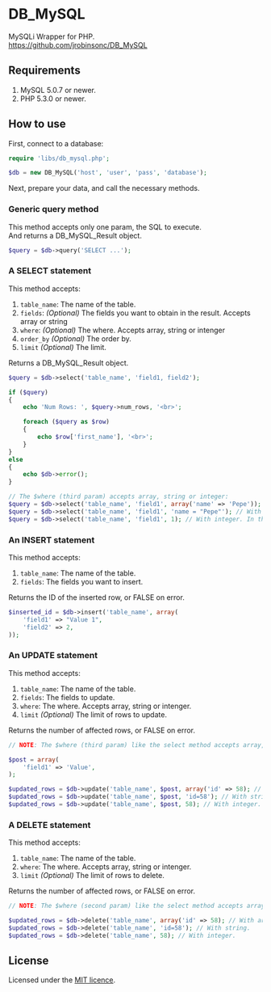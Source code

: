 # DB_MySQL

MySQLi Wrapper for PHP.    
https://github.com/jrobinsonc/DB_MySQL

## Requirements

1. MySQL 5.0.7 or newer.
2. PHP 5.3.0 or newer.

## How to use

First, connect to a database:

```php
require 'libs/db_mysql.php';

$db = new DB_MySQL('host', 'user', 'pass', 'database');
```

Next, prepare your data, and call the necessary methods.

### Generic query method

This method accepts only one param, the SQL to execute.   
And returns a DB_MySQL_Result object.

```php
$query = $db->query('SELECT ...');
```

### A SELECT statement

This method accepts:

1. `table_name`: The name of the table.
2. `fields`: *(Optional)* The fields you want to obtain in the result. Accepts array or string
3. `where`: *(Optional)* The where. Accepts array, string or intenger
4. `order_by` *(Optional)* The order by.
5. `limit` *(Optional)* The limit.

Returns a DB_MySQL_Result object.

```php
$query = $db->select('table_name', 'field1, field2');

if ($query)
{
    echo 'Num Rows: ', $query->num_rows, '<br>';

    foreach ($query as $row) 
    {
        echo $row['first_name'], '<br>';
    }
}
else
{
    echo $db->error();
}

// The $where (third param) accepts array, string or integer:
$query = $db->select('table_name', 'field1', array('name' => 'Pepe')); // With array.
$query = $db->select('table_name', 'field1', 'name = "Pepe"'); // With string.
$query = $db->select('table_name', 'field1', 1); // With integer. In this case, the resulting sql for the "WHERE" is "id = 1".
```

### An INSERT statement

This method accepts:

1. `table_name`: The name of the table.
2. `fields`: The fields you want to insert.

Returns the ID of the inserted row, or FALSE on error.

```php
$inserted_id = $db->insert('table_name', array(
    'field1' => "Value 1",
    'field2' => 2,
));
```

### An UPDATE statement

This method accepts:

1. `table_name`: The name of the table.
2. `fields`: The fields to update.
3. `where`: The where. Accepts array, string or intenger.
5. `limit` *(Optional)* The limit of rows to update.

Returns the number of affected rows, or FALSE on error.

```php
// NOTE: The $where (third param) like the select method accepts array, string or integer.

$post = array(
    'field1' => 'Value',
);

$updated_rows = $db->update('table_name', $post, array('id' => 58); // With array.
$updated_rows = $db->update('table_name', $post, 'id=58'); // With string.
$updated_rows = $db->update('table_name', $post, 58); // With integer.
```

### A DELETE statement

This method accepts:

1. `table_name`: The name of the table.
3. `where`: The where. Accepts array, string or intenger.
5. `limit` *(Optional)* The limit of rows to delete.

Returns the number of affected rows, or FALSE on error.

```php
// NOTE: The $where (second param) like the select method accepts array, string or integer.

$updated_rows = $db->delete('table_name', array('id' => 58); // With array.
$updated_rows = $db->delete('table_name', 'id=58'); // With string.
$updated_rows = $db->delete('table_name', 58); // With integer.
```

## License

Licensed under the [MIT licence](https://raw.github.com/jrobinsonc/DB_MySQL/master/LICENSE).
